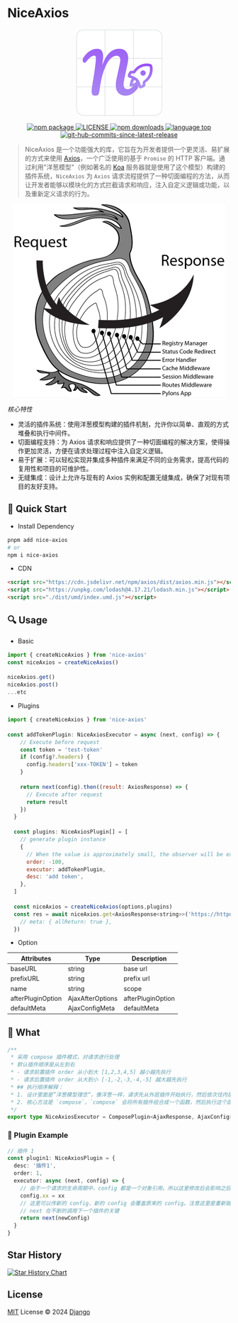 # NiceAxios

<div align="center">

[![onion-model-image](/docs/public/logo.svg)](/docs/public/logo.svg)

</div>
<p align="center">
  <a href="https://www.npmjs.com/package/nice-axios"><img src="https://badgen.net/npm/v/nice-axios" alt="npm package">
  </a>
  <a href="./LICENSE"><img src="https://img.shields.io/github/license/sixdjango/nice-axios" alt="LICENSE">
  </a>
  <!-- <a href=""><img src="https://img.shields.io/github/package-json/author/sixdjango/nice-axios
  " alt="author">
  </a> -->
  <a href="https://www.npmjs.com/package/nice-axios"><img src="https://img.shields.io/npm/dy/nice-axios" alt="npm downloads">
  </a>
  <!-- <a href=""><img src="https://img.shields.io/github/actions/workflow/status/sixdjango/nice-axios/release.yml?branch=main
  " alt="github action state">
  </a> -->
  <a href=""><img src="https://img.shields.io/github/languages/top/sixdjango/nice-axios" alt="language top">
  </a>
  <a href=""><img src="https://img.shields.io/github/commits-since/sixdjango/nice-axios/latest" alt="git-hub-commits-since-latest-release">
  </a>

</p>

> NiceAxios 是一个功能强大的库，它旨在为开发者提供一个更灵活、易扩展的方式来使用 [Axios](https://axios-http.com/)，一个广泛使用的基于 `Promise` 的 HTTP 客户端。通过利用"洋葱模型"（例如著名的 [Koa](https://koajs.com/) 服务器就是使用了这个模型）构建的插件系统，`NiceAxios` 为 `Axios` 请求流程提供了一种切面编程的方法，从而让开发者能够以模块化的方式拦截请求和响应，注入自定义逻辑或功能，以及重新定义请求的行为。

<div align="center">

[![onion-model-image](/assets/onion-model.png)](/assets/onion-model.png)

</div>

_核心特性_

- 灵活的插件系统：使用洋葱模型构建的插件机制，允许你以简单、直观的方式堆叠和执行中间件。
- 切面编程支持：为 Axios 请求和响应提供了一种切面编程的解决方案，使得操作更加灵活，方便在请求处理过程中注入自定义逻辑。
- 易于扩展：可以轻松实现并集成多种插件来满足不同的业务需求，提高代码的复用性和项目的可维护性。
- 无缝集成：设计上允许与现有的 Axios 实例和配置无缝集成，确保了对现有项目的友好支持。

## 🚀 Quick Start

- Install Dependency

```bash
pnpm add nice-axios
# or
npm i nice-axios
```

- CDN

```html
<script src="https://cdn.jsdelivr.net/npm/axios/dist/axios.min.js"></script>
<script src="https://unpkg.com/lodash@4.17.21/lodash.min.js"></script>
<script src="./dist/umd/index.umd.js"></script>
```

## 🔍 Usage

- Basic

```js
import { createNiceAxios } from 'nice-axios'
const niceAxios = createNiceAxios()

niceAxios.get()
niceAxios.post()
...etc

```

- Plugins

```js
import { createNiceAxios } from 'nice-axios'

const addTokenPlugin: NiceAxiosExecutor = async (next, config) => {
    // Execute before request
    const token = 'test-token'
    if (config?.headers) {
      config.headers['xxx-TOKEN'] = token
    }

    return next(config).then((result: AxiosResponse) => {
      // Execute after request
      return result
    })
  }

  const plugins: NiceAxiosPlugin[] = [
    // generate plugin instance
    {
      // When the value is approximately small, the observer will be executed earlier before the request. On the contrary, the larger the value, the earlier the observer will be executed after the request.
      order: -100,
      executor: addTokenPlugin,
      desc: 'add token',
    },
  ]

  const niceAxios = createNiceAxios(options,plugins)
  const res = await niceAxios.get<AxiosResponse<string>>('https://httpd.apache.org/', {
    // meta: { allReturn: true },
  })
```

- Option

| Attributes        | Type             | Description       |
| ----------------- | ---------------- | ----------------- |
| baseURL           | string           | base url          |
| prefixURL         | string           | prefix url        |
| name              | string           | scope             |
| afterPluginOption | AjaxAfterOptions | afterPluginOption |
| defaultMeta       | AjaxConfigMeta   | defaultMeta       |

## 🤔 What

```ts
/**
 * 采用 compose 插件模式，对请求进行处理
 * 默认插件顺序是从左到右
 * - 请求前置插件 order 从小到大 [1,2,3,4,5] 越小越先执行
 * - 请求后置插件 order 从大到小 [-1,-2,-3,-4,-5] 越大越先执行
 * ## 执行顺序解释：
 * 1. 设计里面是”洋葱模型理念“，像洋葱一样，请求先从外层插件开始执行，然后依次往内层执行，最后返回结果
 * 2. 核心方法是 `compose`，`compose` 会将所有插件组合成一个函数，然后执行这个函数，这个函数会依次执行所有插件
 */
export type NiceAxiosExecutor = ComposePlugin<AjaxResponse, AjaxConfig>
```

### 🌰 Plugin Example

```ts
// 插件 1
const plugin1: NiceAxiosPlugin = {
  desc: '插件1',
  order: 1,
  executor: async (next, config) => {
    // 由于一个请求的生命周期中，config 都是一个对象引用。所以这里修改后会影响之后的 config 的值
    config.xx = xx
    // 这里可以传新的 config，新的 config 会覆盖原来的 config。注意这里是重新赋值 oldConfig = newConfig
    // next 在不断的调用下一个插件的关键
    return next(newConfig)
  }
}
```

## Star History

<a href="https://star-history.com/#sixdjango/nice-axios&Date">
  <picture>
    <source media="(prefers-color-scheme: dark)" srcset="https://api.star-history.com/svg?repos=sixdjango/nice-axios&type=Date&theme=dark" />
    <source media="(prefers-color-scheme: light)" srcset="https://api.star-history.com/svg?repos=sixdjango/nice-axios&type=Date" />
    <img alt="Star History Chart" src="https://api.star-history.com/svg?repos=sixdjango/nice-axios&type=Date" />
  </picture>
</a>

## License

[MIT](./LICENSE) License © 2024 [Django](https://github.com/sixdjango)
